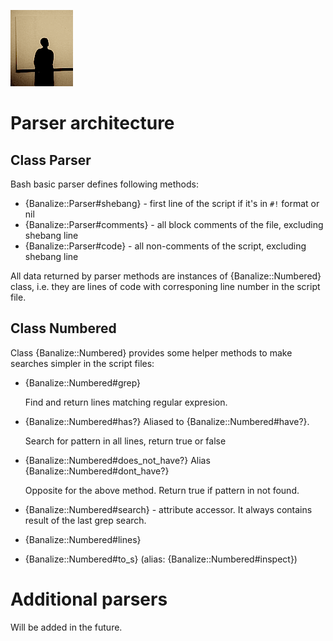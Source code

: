 
![banalize](images/banalize_small.png)

Parser architecture
===========

Class Parser
-----------

Bash basic parser defines following methods:

- {Banalize::Parser#shebang} - first line of the script if it's in `#!` format or nil
- {Banalize::Parser#comments} - all block comments of the file, excluding shebang line
- {Banalize::Parser#code} - all non-comments of the script, excluding shebang line


All data returned by parser methods are instances of {Banalize::Numbered} class, i.e. they are lines of code with corresponing line number in the script file.

Class Numbered
----------------------

Class {Banalize::Numbered} provides some helper methods to make searches simpler in the script files:

- {Banalize::Numbered#grep}

  Find and return lines matching regular expresion.

- {Banalize::Numbered#has?}  Aliased to {Banalize::Numbered#have?}.

  Search for pattern in all lines, return true or false
  
- {Banalize::Numbered#does\_not\_have?} Alias {Banalize::Numbered#dont_have?}
  
  Opposite for the above method. Return true if pattern in not found.

- {Banalize::Numbered#search} - attribute accessor. It always contains result of the last grep search.
- {Banalize::Numbered#lines} 
- {Banalize::Numbered#to_s} (alias: {Banalize::Numbered#inspect})

Additional parsers
===========

Will be added in the future.
